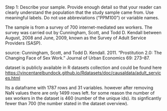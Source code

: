 Step 1: Describe your sample. Provide enough detail so that your reader can clearly understand the population that the study sample came from. Use meaningful labels. Do not use abbreviations (“PPM100”) or variable names.

The sample is from a survey of 700 internet-mediated sex workers. The survey was carried out by Cunningham, Scott, and Todd D. Kendall between August, 2008 and June, 2009, known as the Survey of Adult Service Providers (SASP).

source: Cunningham, Scott, and Todd D. Kendall. 2011. “Prostitution 2.0: The Changing Face of Sex Work.” Journal of Urban Economics 69: 273–87.

dataset is publicly available in R datasets collection and could be found here https://vincentarelbundock.github.io/Rdatasets/doc/causaldata/adult_services.html

Its a dataframe with 1787 rows and 31 variables. however after removing NaN values there are only 1499 rows left. for some reason the number of sex workers in the dataset is 460 (number of the unique ids). its signficantly fewer than 700 (the number stated in the dataset overview).

